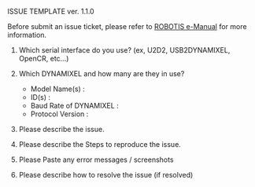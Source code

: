 ISSUE TEMPLATE ver. 1.1.0

Before submit an issue ticket, please refer to [ROBOTIS e-Manual](http://emanual.robotis.com/docs/en/software/dynamixel/dynamixel_workbench/) for more information.

1. Which serial interface do you use? (ex, U2D2, USB2DYNAMIXEL, OpenCR, etc...)

2. Which DYNAMIXEL and how many are they in use?
   - Model Name(s) : 
   - ID(s) : 
   - Baud Rate of DYNAMIXEL : 
   - Protocol Version : 
 
3. Please describe the issue.

4. Please describe the Steps to reproduce the issue.
 
5. Please Paste any error messages / screenshots

6. Please describe how to resolve the issue (if resolved)
